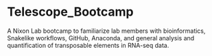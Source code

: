 # Telescope_Bootcamp
A Nixon Lab bootcamp to familiarize lab members with bioinformatics, Snakelike workflows, GitHub, Anaconda, and general analysis and quantification of transposable elements in RNA-seq data. 

